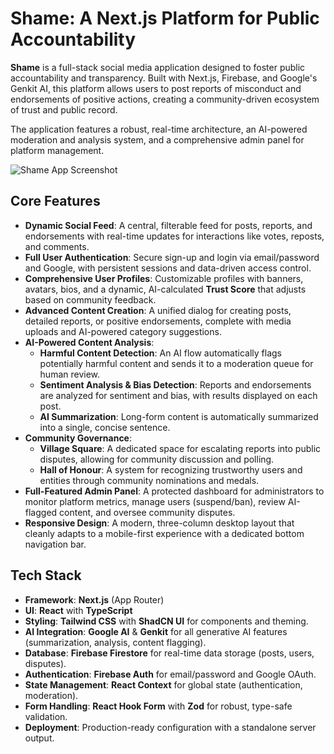 # Shame: A Next.js Platform for Public Accountability

**Shame** is a full-stack social media application designed to foster public accountability and transparency. Built with Next.js, Firebase, and Google's Genkit AI, this platform allows users to post reports of misconduct and endorsements of positive actions, creating a community-driven ecosystem of trust and public record.

The application features a robust, real-time architecture, an AI-powered moderation and analysis system, and a comprehensive admin panel for platform management.

![Shame App Screenshot](https://placehold.co/1200x600.png)

## Core Features

-   **Dynamic Social Feed**: A central, filterable feed for posts, reports, and endorsements with real-time updates for interactions like votes, reposts, and comments.
-   **Full User Authentication**: Secure sign-up and login via email/password and Google, with persistent sessions and data-driven access control.
-   **Comprehensive User Profiles**: Customizable profiles with banners, avatars, bios, and a dynamic, AI-calculated **Trust Score** that adjusts based on community feedback.
-   **Advanced Content Creation**: A unified dialog for creating posts, detailed reports, or positive endorsements, complete with media uploads and AI-powered category suggestions.
-   **AI-Powered Content Analysis**:
    -   **Harmful Content Detection**: An AI flow automatically flags potentially harmful content and sends it to a moderation queue for human review.
    -   **Sentiment Analysis & Bias Detection**: Reports and endorsements are analyzed for sentiment and bias, with results displayed on each post.
    -   **AI Summarization**: Long-form content is automatically summarized into a single, concise sentence.
-   **Community Governance**:
    -   **Village Square**: A dedicated space for escalating reports into public disputes, allowing for community discussion and polling.
    -   **Hall of Honour**: A system for recognizing trustworthy users and entities through community nominations and medals.
-   **Full-Featured Admin Panel**: A protected dashboard for administrators to monitor platform metrics, manage users (suspend/ban), review AI-flagged content, and oversee community disputes.
-   **Responsive Design**: A modern, three-column desktop layout that cleanly adapts to a mobile-first experience with a dedicated bottom navigation bar.

## Tech Stack

-   **Framework**: **Next.js** (App Router)
-   **UI**: **React** with **TypeScript**
-   **Styling**: **Tailwind CSS** with **ShadCN UI** for components and theming.
-   **AI Integration**: **Google AI** & **Genkit** for all generative AI features (summarization, analysis, content flagging).
-   **Database**: **Firebase Firestore** for real-time data storage (posts, users, disputes).
-   **Authentication**: **Firebase Auth** for email/password and Google OAuth.
-   **State Management**: **React Context** for global state (authentication, moderation).
-   **Form Handling**: **React Hook Form** with **Zod** for robust, type-safe validation.
-   **Deployment**: Production-ready configuration with a standalone server output.
